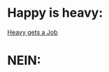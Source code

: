 Happy is heavy:
===============
[Heavy gets a Job](www.youtube.com/watch?v=Kt_KpRjgQfg)

NEIN:
==========
